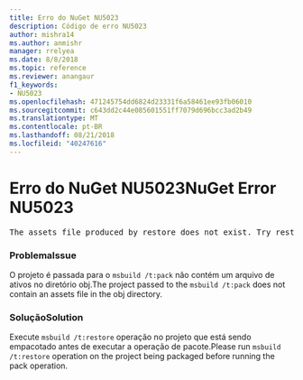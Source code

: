 ```yaml
---
title: Erro do NuGet NU5023
description: Código de erro NU5023
author: mishra14
ms.author: anmishr
manager: rrelyea
ms.date: 8/8/2018
ms.topic: reference
ms.reviewer: anangaur
f1_keywords:
- NU5023
ms.openlocfilehash: 471245754dd6824d23331f6a58461ee93fb06010
ms.sourcegitcommit: c643dd2c44e085601551ff7079d696bcc3ad2b49
ms.translationtype: MT
ms.contentlocale: pt-BR
ms.lasthandoff: 08/21/2018
ms.locfileid: "40247616"
---
```

# <a name="nuget-error-nu5023"></a><span data-ttu-id="1e1d4-103">Erro do NuGet NU5023</span><span class="sxs-lookup"><span data-stu-id="1e1d4-103">NuGet Error NU5023</span></span>
<pre>The assets file produced by restore does not exist. Try restoring the project again. The expected location of the assets file is F:\project\obj\project.assets.json.</pre>

### <a name="issue"></a><span data-ttu-id="1e1d4-104">Problema</span><span class="sxs-lookup"><span data-stu-id="1e1d4-104">Issue</span></span>

<span data-ttu-id="1e1d4-105">O projeto é passada para o `msbuild /t:pack` não contém um arquivo de ativos no diretório obj.</span><span class="sxs-lookup"><span data-stu-id="1e1d4-105">The project passed to the `msbuild /t:pack` does not contain an assets file in the obj directory.</span></span>


### <a name="solution"></a><span data-ttu-id="1e1d4-106">Solução</span><span class="sxs-lookup"><span data-stu-id="1e1d4-106">Solution</span></span>

<span data-ttu-id="1e1d4-107">Execute `msbuild /t:restore` operação no projeto que está sendo empacotado antes de executar a operação de pacote.</span><span class="sxs-lookup"><span data-stu-id="1e1d4-107">Please run `msbuild /t:restore` operation on the project being packaged before running the pack operation.</span></span>

